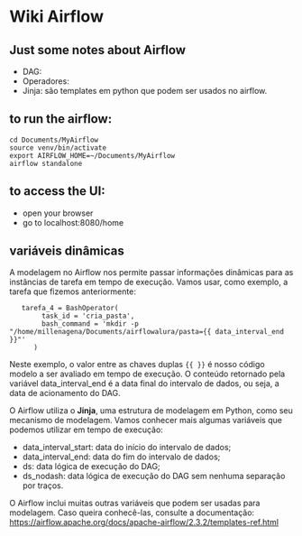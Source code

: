 # Wiki Airflow

## Just some notes about Airflow

- DAG:
- Operadores:
- Jinja: são templates em python que podem ser usados no airflow.

## to run the airflow:
```
cd Documents/MyAirflow
source venv/bin/activate
export AIRFLOW_HOME=~/Documents/MyAirflow
airflow standalone
```

## to access the UI:
- open your browser
- go to localhost:8080/home

## variáveis dinâmicas

A modelagem no Airflow nos permite passar informações dinâmicas para as instâncias de tarefa em tempo de execução. Vamos usar, como exemplo, a tarefa que fizemos anteriormente:
```
   tarefa_4 = BashOperator(
        task_id = 'cria_pasta',
        bash_command = 'mkdir -p "/home/millenagena/Documents/airflowalura/pasta={{ data_interval_end }}"'
      )
```

Neste exemplo, o valor entre as chaves duplas `{{ }}` é nosso código modelo a ser avaliado em tempo de execução. O conteúdo retornado pela variável data_interval_end é a data final do intervalo de dados, ou seja, a data de acionamento do DAG.

O Airflow utiliza o **Jinja**, uma estrutura de modelagem em Python, como seu mecanismo de modelagem. Vamos conhecer mais algumas variáveis que podemos utilizar em tempo de execução:

- data_interval_start: data do início do intervalo de dados;
- data_interval_end: data do fim do intervalo de dados;
- ds: data lógica de execução do DAG;
- ds_nodash: data lógica de execução do DAG sem nenhuma separação por traços.

O Airflow inclui muitas outras variáveis que podem ser usadas para modelagem. Caso queira conhecê-las, consulte a documentação: https://airflow.apache.org/docs/apache-airflow/2.3.2/templates-ref.html

